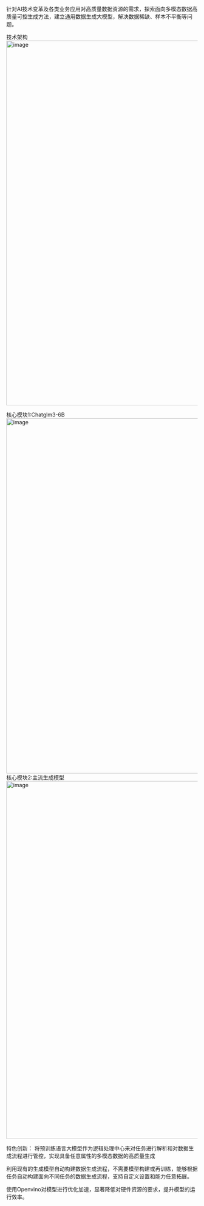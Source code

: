 针对AI技术变革及各类业务应用对高质量数据资源的需求，探索面向多模态数据高质量可控生成方法，建立通用数据生成大模型，解决数据稀缺、样本不平衡等问题。

技术架构
<img width="960" alt="image" src="https://github.com/xiaomaozhou26/GenG-chatglm3-openvino/assets/31319967/bcfe9494-a337-43d9-8ae9-9e54ea339cb7">


核心模块1:Chatglm3-6B
<img width="935" alt="image" src="https://github.com/xiaomaozhou26/GenG-chatglm3-openvino/assets/31319967/32414a0a-d7f4-42f1-bf72-b1026e75fed3">
核心模块2:主流生成模型
<img width="942" alt="image" src="https://github.com/xiaomaozhou26/GenG-chatglm3-openvino/assets/31319967/cb95da00-89d0-49ad-bd47-68dad40cb9e3">


特色创新：
将预训练语言大模型作为逻辑处理中心来对任务进行解析和对数据生成流程进行管控，实现具备任意属性的多模态数据的高质量生成

利用现有的生成模型自动构建数据生成流程，不需要模型构建或再训练，能够根据任务自动构建面向不同任务的数据生成流程，支持自定义设置和能力任意拓展。

使用Openvino对模型进行优化加速，显著降低对硬件资源的要求，提升模型的运行效率。

